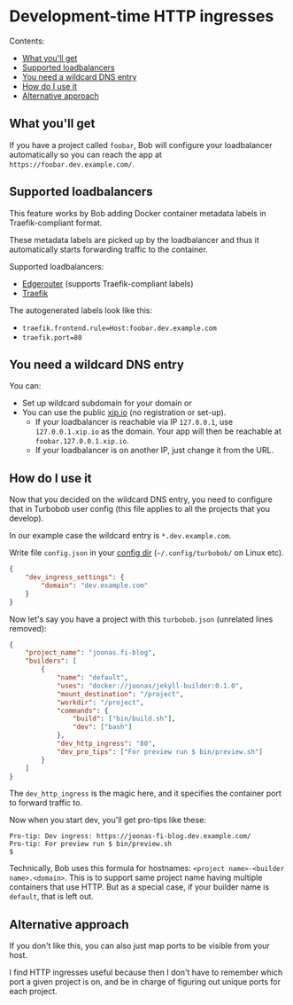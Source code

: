 Development-time HTTP ingresses
===============================

Contents:

- [What you'll get](#what-you-ll-get)
- [Supported loadbalancers](#supported-loadbalancers)
- [You need a wildcard DNS entry](#you-need-a-wildcard-dns-entry)
- [How do I use it](#how-do-i-use-it)
- [Alternative approach](#alternative-approach)


What you'll get
---------------

If you have a project called `foobar`, Bob will configure your loadbalancer automatically
so you can reach the app at `https://foobar.dev.example.com/`.


Supported loadbalancers
-----------------------

This feature works by Bob adding Docker container metadata labels in Traefik-compliant format.

These metadata labels are picked up by the loadbalancer and thus it automatically starts
forwarding traffic to the container.

Supported loadbalancers:

- [Edgerouter](https://github.com/function61/edgerouter) (supports Traefik-compliant labels)
- [Traefik](https://traefik.io/)

The autogenerated labels look like this:

- `traefik.frontend.rule=Host:foobar.dev.example.com`
- `traefik.port=80`


You need a wildcard DNS entry
-----------------------------

You can:

- Set up wildcard subdomain for your domain or
- You can use the public [xip.io](http://xip.io/) (no registration or set-up).
  * If your loadbalancer is reachable via IP `127.0.0.1`, use `127.0.0.1.xip.io` as the domain.
    Your app will then be reachable at `foobar.127.0.0.1.xip.io`.
  * If your loadbalancer is on another IP, just change it from the URL.


How do I use it
---------------

Now that you decided on the wildcard DNS entry, you need to configure that in Turbobob
user config (this file applies to all the projects that you develop).

In our example case the wildcard entry is `*.dev.example.com`.

Write file `config.json` in your [config dir](https://pkg.go.dev/os#UserConfigDir)
(`~/.config/turbobob/` on Linux etc).

```json
{
	"dev_ingress_settings": {
		"domain": "dev.example.com"
	}
}
```

Now let's say you have a project with this `turbobob.json` (unrelated lines removed):

```json
{
	"project_name": "joonas.fi-blog",
	"builders": [
		{
			"name": "default",
			"uses": "docker://joonas/jekyll-builder:0.1.0",
			"mount_destination": "/project",
			"workdir": "/project",
			"commands": {
				"build": ["bin/build.sh"],
				"dev": ["bash"]
			},
			"dev_http_ingress": "80",
			"dev_pro_tips": ["For preview run $ bin/preview.sh"]
		}
	]
}
```

The `dev_http_ingress` is the magic here, and it specifies the container port to forward
traffic to.

Now when you start dev, you'll get pro-tips like these:

```console
Pro-tip: Dev ingress: https://joonas-fi-blog.dev.example.com/
Pro-tip: For preview run $ bin/preview.sh
$ 
```

Technically, Bob uses this formula for hostnames: `<project name>-<builder name>.<domain>`.
This is to support same project name having multiple containers that use HTTP. But as a
special case, if your builder name is `default`, that is left out.


Alternative approach
--------------------

If you don't like this, you can also just map ports to be visible from your host.

I find HTTP ingresses useful because then I don't have to remember which port a given
project is on, and be in charge of figuring out unique ports for each project.

